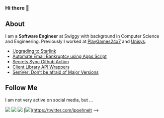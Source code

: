 ### Hi there 👋
## About
I am a **Software Engineer** at Swiggy with background in Computer Science and Engineering. Previously I worked at [PlayGames24x7](https://www.games24x7.com//) and [Unisys](https://www.unisys.com/).

<!-- Approximately two thirds of my work is supporting open source and much of that is within the [Google Maps GitHub organization](https://github.com/googlemaps). The remainder of my development work is internal to Google and focused on fixing bugs, enabling new features, and creating processes that create a better development experience.

I currently work remotely from home in beautiful [Durango, CO](https://www.google.com/maps/place/Durango,+CO).

## Open Source Development Stats
I am active on GitHub and track some of my development activity for open source.

![jpoehnelt's github stats](https://github-readme-stats.vercel.app/api?username=jpoehnelt&show_icons=true&&theme=nord&hide_border=true&count_private=true&hide=issues&custom_title=Github%20Stats)

![jpoehnelt's wakatime stats](https://github-readme-stats.vercel.app/api/wakatime?username=jpoehnelt&layout=compact&theme=nord&hide_border=true&custom_title=Other%20Stats)

## Blog posts
I have an infrequently used blog on Medium(need to switch to GatsbyJS) with some of the latest posts below.

<!-- BLOG-POST-LIST:START -->
- [Upgrading to Starlink](https://jpoehnelt.medium.com/upgrading-to-starlink-bc6d4cd7e32a?source=rss-89eb24916480------2)
- [Automate Email Bankruptcy using Apps Script](https://jpoehnelt.medium.com/automate-email-bankruptcy-using-apps-script-167670186844?source=rss-89eb24916480------2)
- [Secrets Sync Github Action](https://jpoehnelt.medium.com/secrets-sync-github-action-d185963f4f3e?source=rss-89eb24916480------2)
- [Client Library API Wrappers](https://jpoehnelt.medium.com/client-library-api-wrappers-47c27dbfe0d3?source=rss-89eb24916480------2)
- [SemVer: Don’t be afraid of Major Versions](https://jpoehnelt.medium.com/semver-dont-be-afraid-of-major-versions-de352b04169e?source=rss-89eb24916480------2)
<!-- BLOG-POST-LIST:END -->

## Follow Me
I am not very active on social media, but ...

[![](https://img.shields.io/badge/GitHub-%2312100E.svg?&style=for-the-badge&logo=Github&logoColor=white)](https://github.com/jpoehnelt)
[![](https://img.shields.io/badge/linkedin-%230077B5.svg?&style=for-the-badge&logo=linkedin&logoColor=white)](https://www.linkedin.com/in/justin-poehnelt)
[![](https://img.shields.io/badge/medium-%2312100E.svg?&style=for-the-badge&logo=medium&logoColor=white)](https://jpoehnelt.medium.com/)
[![](https://img.shields.io/badge/twitter-%231DA1F2.svg?&style=for-the-badge&logo=twitter&logoColor=white)](https://twitter.com/jpoehnelt -->
<!--
**sanusatyadarshi/sanusatyadarshi** is a ✨ _special_ ✨ repository because its `README.md` (this file) appears on your GitHub profile.

Here are some ideas to get you started:

- 🔭 I’m currently working on ...
- 🌱 I’m currently learning ...
- 👯 I’m looking to collaborate on ...
- 🤔 I’m looking for help with ...
- 💬 Ask me about ...
- 📫 How to reach me: ...
- 😄 Pronouns: ...
- ⚡ Fun fact: ...
-->
